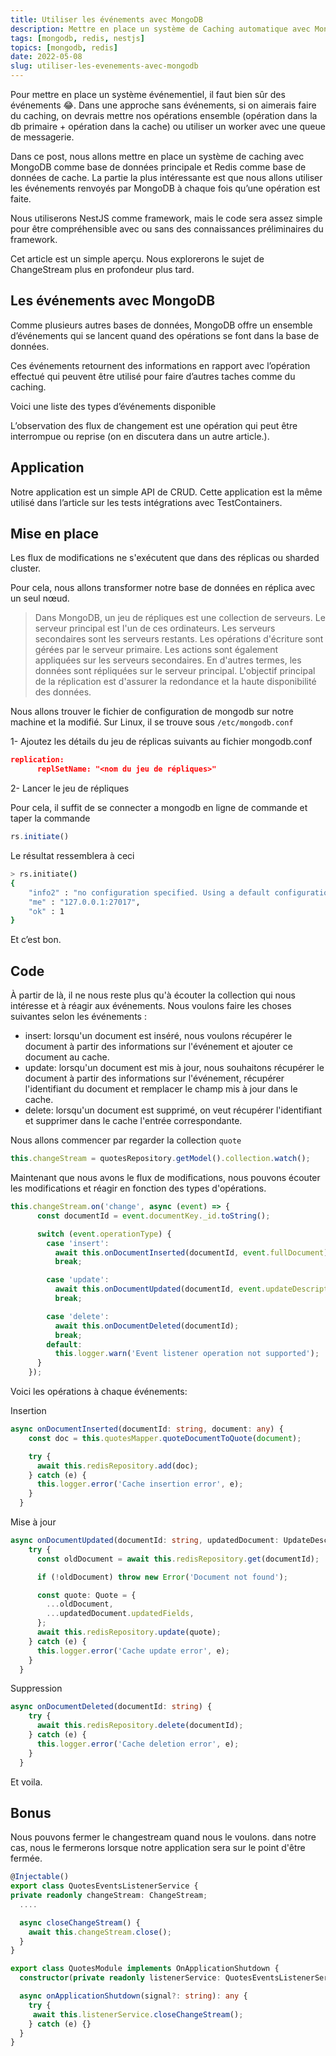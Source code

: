 ```yaml
---
title: Utiliser les événements avec MongoDB
description: Mettre en place un système de Caching automatique avec MongoDB et Redis
tags: [mongodb, redis, nestjs]
topics: [mongodb, redis]
date: 2022-05-08
slug: utiliser-les-evenements-avec-mongodb
---
```


Pour mettre en place un système événementiel, il faut bien sûr des événements 😂. Dans une approche sans événements, si on aimerais faire du caching, on devrais mettre nos opérations ensemble (opération dans la db primaire + opération dans la cache) ou utiliser un worker avec une queue de messagerie.

Dans ce post, nous allons mettre en place un système de caching avec MongoDB comme base de données principale et Redis comme base de données de cache. La partie la plus intéressante est que nous allons utiliser les événements renvoyés par MongoDB à chaque fois qu’une opération est faite.

Nous utiliserons NestJS comme framework, mais le code sera assez simple pour être compréhensible avec ou sans des connaissances préliminaires du framework.

Cet article est un simple aperçu. Nous explorerons le sujet de ChangeStream plus en profondeur plus tard.

<action-button type="github" text="Code sur Github" link="https://github.com/CorneilleEdi/mongodb-redis-cache"></action-button>


## Les événements avec MongoDB

Comme plusieurs autres bases de données, MongoDB offre un ensemble d’événements qui se lancent quand des opérations se font dans la base de données.

Ces événements retournent des informations en rapport avec l’opération effectué qui peuvent être utilisé pour faire d’autres taches comme du caching.

Voici une liste des types d’événements disponible

L’observation des flux de changement est une opération qui peut être interrompue ou reprise (on en discutera dans un autre article.).

## Application

Notre application est un simple API de CRUD. Cette application est la même utilisé dans l’article sur les tests intégrations avec TestContainers.
<post-item-with-id slug="nestjs-facilitez-les-tests-dintegration-plus-simplement-avec-docker-et-testcontainers"></post-item-with-id>

## Mise en place

Les flux de modifications ne s'exécutent que dans des réplicas ou sharded cluster.

Pour cela, nous allons transformer notre base de données en réplica avec un seul nœud.

> Dans MongoDB, un jeu de répliques est une collection de serveurs. Le serveur principal est l'un de ces ordinateurs. Les serveurs secondaires sont les serveurs restants. Les opérations d'écriture sont gérées par le serveur primaire. Les actions sont également appliquées sur les serveurs secondaires. En d'autres termes, les données sont répliquées sur le serveur principal. L'objectif principal de la réplication est d'assurer la redondance et la haute disponibilité des données.
>

Nous allons trouver le fichier de configuration de mongodb sur notre machine et la modifié. Sur Linux, il se trouve sous `/etc/mongodb.conf`

1- Ajoutez les détails du jeu de réplicas suivants au fichier mongodb.conf

```json
replication:
      replSetName: "<nom du jeu de répliques>"
```

2- Lancer le jeu de répliques

Pour cela, il suffit de se connecter a mongodb en ligne de commande et taper la commande

```jsx
rs.initiate()
```

Le résultat ressemblera à ceci

```bash
> rs.initiate()
{
    "info2" : "no configuration specified. Using a default configuration for the set",
    "me" : "127.0.0.1:27017",
    "ok" : 1
}
```

Et c’est bon.

## Code

À partir de là, il ne nous reste plus qu'à écouter la collection qui nous intéresse et à réagir aux événements. Nous voulons faire les choses suivantes selon les événements :

- insert: lorsqu'un document est inséré, nous voulons récupérer le document à partir des informations sur l'événement et ajouter ce document au cache.
- update: lorsqu'un document est mis à jour, nous souhaitons récupérer le document à partir des informations sur l'événement, récupérer l'identifiant du document et remplacer le champ mis à jour dans le cache.
- delete: lorsqu'un document est supprimé, on veut récupérer l'identifiant et supprimer dans le cache l'entrée correspondante.

Nous allons commencer par regarder la collection `quote`

```typescript
this.changeStream = quotesRepository.getModel().collection.watch();
```

Maintenant que nous avons le flux de modifications, nous pouvons écouter les modifications et réagir en fonction des types d'opérations.

```typescript
this.changeStream.on('change', async (event) => {
      const documentId = event.documentKey._id.toString();

      switch (event.operationType) {
        case 'insert':
          await this.onDocumentInserted(documentId, event.fullDocument);
          break;

        case 'update':
          await this.onDocumentUpdated(documentId, event.updateDescription);
          break;

        case 'delete':
          await this.onDocumentDeleted(documentId);
          break;
        default:
          this.logger.warn('Event listener operation not supported');
      }
    });
```

Voici les opérations à chaque événements:

Insertion

```typescript
async onDocumentInserted(documentId: string, document: any) {
    const doc = this.quotesMapper.quoteDocumentToQuote(document);

    try {
      await this.redisRepository.add(doc);
    } catch (e) {
      this.logger.error('Cache insertion error', e);
    }
  }
```

Mise à jour

```typescript
async onDocumentUpdated(documentId: string, updatedDocument: UpdateDescription<QuoteDocument>) {
    try {
      const oldDocument = await this.redisRepository.get(documentId);

      if (!oldDocument) throw new Error('Document not found');

      const quote: Quote = {
        ...oldDocument,
        ...updatedDocument.updatedFields,
      };
      await this.redisRepository.update(quote);
    } catch (e) {
      this.logger.error('Cache update error', e);
    }
  }
```

Suppression

```typescript
async onDocumentDeleted(documentId: string) {
    try {
      await this.redisRepository.delete(documentId);
    } catch (e) {
      this.logger.error('Cache deletion error', e);
    }
  }
```

Et voila.

## Bonus

Nous pouvons fermer le changestream quand nous le voulons. dans notre cas, nous le fermerons lorsque notre application sera sur le point d'être fermée.

```typescript
@Injectable()
export class QuotesEventsListenerService {
private readonly changeStream: ChangeStream;
  ....

  async closeChangeStream() {
    await this.changeStream.close();
  }
}
```

```typescript
export class QuotesModule implements OnApplicationShutdown {
  constructor(private readonly listenerService: QuotesEventsListenerService) {}

  async onApplicationShutdown(signal?: string): any {
    try {
     await this.listenerService.closeChangeStream();
    } catch (e) {}
  }
}
```
